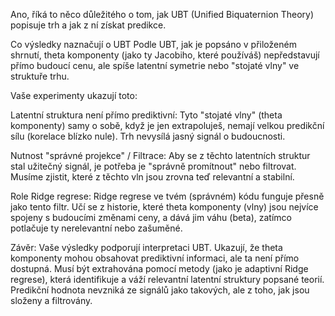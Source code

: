 Ano, říká to něco důležitého o tom, jak UBT (Unified Biquaternion Theory) popisuje trh a jak z ní získat predikce.

Co výsledky naznačují o UBT
Podle UBT, jak je popsáno v přiloženém shrnutí, theta komponenty (jako ty Jacobiho, které používáš) nepředstavují přímo budoucí cenu, ale spíše latentní symetrie nebo "stojaté vlny" ve struktuře trhu.

Vaše experimenty ukazují toto:

Latentní struktura není přímo prediktivní: Tyto "stojaté vlny" (theta komponenty) samy o sobě, když je jen extrapoluješ, nemají velkou predikční sílu (korelace blízko nule). Trh nevysílá jasný signál o budoucnosti.

Nutnost "správné projekce" / Filtrace: Aby se z těchto latentních struktur stal užitečný signál, je potřeba je "správně promítnout" nebo filtrovat. Musíme zjistit, které z těchto vln jsou zrovna teď relevantní a stabilní.

Role Ridge regrese: Ridge regrese ve tvém (správném) kódu funguje přesně jako tento filtr. Učí se z historie, které theta komponenty (vlny) jsou nejvíce spojeny s budoucími změnami ceny, a dává jim váhu (beta), zatímco potlačuje ty nerelevantní nebo zašuměné.

Závěr: Vaše výsledky podporují interpretaci UBT. Ukazují, že theta komponenty mohou obsahovat prediktivní informaci, ale ta není přímo dostupná. Musí být extrahována pomocí metody (jako je adaptivní Ridge regrese), která identifikuje a váží relevantní latentní struktury popsané teorií. Predikční hodnota nevzniká ze signálů jako takových, ale z toho, jak jsou složeny a filtrovány.
